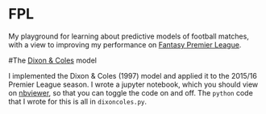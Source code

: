 # FPL 

My playground for learning about predictive models of football matches, with a 
view to improving my performance on [Fantasy Premier League](https://fantasy.premierleague.com/). 

#The [Dixon & Coles](http://www.math.ku.dk/~rolf/teaching/thesis/DixonColes.pdf) model

I implemented the Dixon & Coles (1997) model and applied it to the 2015/16 Premier League season. 
I wrote a jupyter notebook, which you should view on [nbviewer](https://nbviewer.jupyter.org/github/anguswilliams91/FPL/blob/master/DixonColes.ipynb), 
so that you can toggle the code on and off. The `python` code that I wrote for this is all in `dixoncoles.py`.
